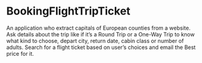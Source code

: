 # BookingFlightTripTicket
An application who extract capitals of European counties from a website. 
Ask details about the trip like if it’s a Round Trip or a One-Way Trip to know what kind to choose, depart city, return date, cabin class or number of adults. 
Search for a flight ticket based on user’s choices and email the Best price for it.
